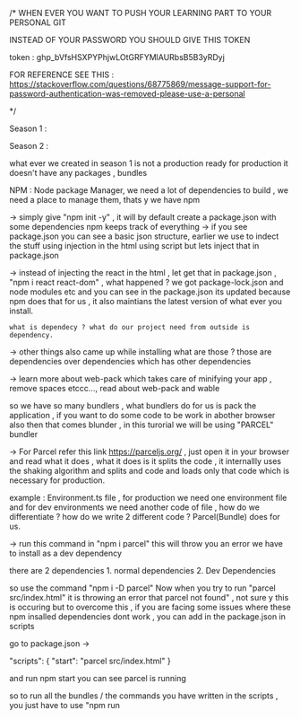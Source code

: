 /* WHEN EVER YOU WANT TO PUSH YOUR LEARNING PART TO YOUR PERSONAL GIT 

INSTEAD OF YOUR PASSWORD YOU SHOULD GIVE THIS TOKEN 

token : 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

FOR REFERENCE SEE THIS : https://stackoverflow.com/questions/68775869/message-support-for-password-authentication-was-removed-please-use-a-personal

*/






Season 1 : 

Season 2 : 

 what ever we created in season 1 is not a production ready for production it doesn't have any packages , bundles

 NPM : Node package Manager, we need a lot of dependencies to build , we need a place to manage them, thats y we have npm

-> simply give "npm init -y" , it will by default create a package.json with some dependencies
    npm keeps track of everything
-> if you see package.json you can see a basic json structure, earlier we use to indect the stuff using injection in the html using script but lets inject that in package.json

-> instead of injecting the react in the html , let get that in   package.json , 
    "npm i react react-dom" , what happened ? we got package-lock.json and node modules etc 
    and you can see in the package.json its updated because npm does that for us , it also 
    maintians the latest version of what ever you install.

    what is dependecy ? what do our project need from outside is dependency.

-> other things also came up while installing what are those ? those are   dependencies over dependencies which has other dependencies  

-> learn more about web-pack which takes care of minifying your app , remove spaces etccc..., read about web-pack and wable

so we have so many bundlers , what bundlers do for us is pack the application , if you want to do some code to be work in abother browser also then that comes blunder , in this turorial we will be using "PARCEL" bundler

-> For Parcel refer this link https://parceljs.org/ , just open it in your browser and read what it does , what it does is it splits the code , it internallly uses the shaking algorithm and splits and code and loads only that code which is necessary for production.

example : Environment.ts file , for production we need one environment file and for dev environments we need another code of file , how do we differentiate ? how do we write 2 different code ? Parcel(Bundle) does for us.

-> run this command in "npm i parcel" this will throw you an error we have to install as a dev dependency 

there are 2 dependencies 1. normal dependencies 2. Dev Dependencies 

so use the command "npm i -D parcel"
Now when you try to run "parcel src/index.html" it is throwing an error that parcel not found" , not sure y this is occuring but to overcome this , if you are facing some issues where these npm insalled  dependencies dont work , you can add in the package.json in scripts 

go to package.json -> 

  "scripts": {
    "start": "parcel src/index.html"
  }

  and run npm start you can see parcel is running

  so to run all the bundles / the commands you have written in the scripts , you just have to use "npm run <script>"

  SOLUTION TO ABOUT PARCEL ISSUE : in the above you see that when you gave parcel src/index.html it is throwing an error that parcel not found , why because parcel not defined globally , so with the help of npx you can execute such commands , you can imagine npm as sibling of npx 

  so just run "npx parcel src/index.html" 

  so yeah its not possible to run the command in the production right ? your project should be in such a way that if you export your project it should bundle everything and work. 

  its really important to know about parcel. these are all the reasons why react is fast 

  Parcel is just like small feature of "Live Server" it gets your app over localhost , now dont use live server without using that go to browser and type localhost and see your app will be loading , we have one more thing called hot module replacement / hot reloading in parcel what is it ? it is when you make some changes it will automatically be loaded. 

  what parcel does in simple way is ? when you install parcel , you ll see a folder called parcel-cache folder why is it for ? you have to find out all these things , parcel keeps all its things and configuration in its own folder called parcel-cache folder. 

  HOMEWORK - Read the documentation for parcel.

  in the documentation you can see the command you have to run for production , documentation says to run "parcel build src/index.html" but what we have learnt till now ? 

            1. run it using npx i.e "npx parcel build src/index.html" 
            2. everytime we cannot use command so configure in the script 
                 "scripts": {
                 "build": "parcel build src/index.html"
                             },
                and run "npm run build

            when we run this command , it will do lot of things , like minification , image optimization , treeshaking etc..,, 


********** IMPORTANT *****

you dont have to push all the node modules into your git hub , that is y we have package.json and package-lock.json , you can simply push these and have "npm install" this will regenerate all the dependencies in the  node modules.

WHAT TO PUSH and WHAT NOT TO PUSH 

go to .gitignore and mention all the things which you dont have to push.

Difference between Package.json and Package.lock.json

In package.json it will install with the latest version of that respective module.
In package.lock.json it will exactly show which version of that module is running , it locks the version of that module
NEVER EVER TOUCH PACKAGE_LOCK.JSON


-> What is "dist Folder" , so when you do build for production , parcel bundles all our app and creates a dist folder , its like a distribution folder, that will be the real app/ folder that will ship to the server. if you see the size difference between src and dist folder there will be huge difference , dist will compress according to its own configuration.

till now what ever we covered is not at all react , you can do all these things to simple app also :) ahahahah yes , this are somethings which ignite your apps



Lets Create a new React APP on the desktop folder
"npx create-react-app cra demo"

Now you can simply run npm run start , you will see react running on localhost:3000 , now you know how it is working :) 

generally react uses web-pack as its default bundle , but here we are learning parcel , web pack can be homework for me
             
Know about BrowserList in the package.json

HOMEWORK : Why do we want to specify specific browser list in the package.json ? because IE might not support Arrow Fucntions , ES6 yet , it might need pollyfill to understand ,
know about pollyfill. 

HOMEWORK : what is robots.txt , What is manifest.json
            in the index.html of react app , you have <noscript> tag , know what it is ? 


we have created a react app , and here we have done everything manually what create react app does for us , so lets continue with our own created app :) i.e lets continue here.


HOMEWORK : 

     1.  what is robots.txt , What is manifest.json
            in the index.html of react app , you have <noscript> tag , know what it is ? 
     2.  Read the documentation for parcel.
     3. Why do we want to specify specific browser list in the package.json ? because IE might not support Arrow Fucntions , ES6 yet , it might need pollyfill to understand ,
     4. know about pollyfill. 
     5. what is robots.txt , What is manifest.json
            in the index.html of react app , you have <noscript> tag , know what it is ? 
    6. WEB-PACK , WABLE


ANSWERS: 

      
